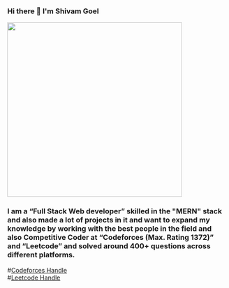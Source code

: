### Hi there 👋 I'm Shivam Goel   

<img width="400px" src="https://i.ibb.co/h8SvJ31/Casual-Image-med.jpg">


### I am  a  “Full Stack Web developer” skilled in the "MERN" stack and also made a lot of projects in it and want to expand my knowledge by working with the best people in the field and also Competitive Coder at “Codeforces (Max. Rating 1372)” and “Leetcode” and solved around 400+ questions across different platforms.

#[Codeforces Handle](https://codeforces.com/profile/shivam931)
<br>
#[Leetcode Handle](https://leetcode.com/goelshivam931/)

<!--
**goelshivam931/goelshivam931** is a ✨ _special_ ✨ repository because its `README.md` (this file) appears on your GitHub profile.

Here are some ideas to get you started:

- 🔭 I’m currently working on ...
- 🌱 I’m currently learning ...
- 👯 I’m looking to collaborate on ...
- 🤔 I’m looking for help with ...
- 💬 Ask me about ...
- 📫 How to reach me: ...
- 😄 Pronouns: ...
- ⚡ Fun fact: ...
-->
